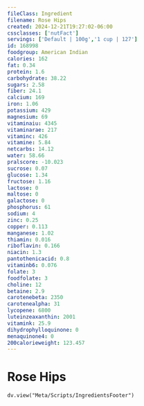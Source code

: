 ```yaml
---
fileClass: Ingredient
filename: Rose Hips
created: 2024-12-21T19:27:02-06:00
cssclasses: ['nutFact']
servings: ['Default | 100g','1 cup | 127']
id: 168998
foodgroup: American Indian
calories: 162
fat: 0.34
protein: 1.6
carbohydrate: 38.22
sugars: 2.58
fiber: 24.1
calcium: 169
iron: 1.06
potassium: 429
magnesium: 69
vitaminaiu: 4345
vitaminarae: 217
vitaminc: 426
vitamine: 5.84
netcarbs: 14.12
water: 58.66
pralscore: -10.023
sucrose: 0.07
glucose: 1.34
fructose: 1.16
lactose: 0
maltose: 0
galactose: 0
phosphorus: 61
sodium: 4
zinc: 0.25
copper: 0.113
manganese: 1.02
thiamin: 0.016
riboflavin: 0.166
niacin: 1.3
pantothenicacid: 0.8
vitaminb6: 0.076
folate: 3
foodfolate: 3
choline: 12
betaine: 2.9
carotenebeta: 2350
carotenealpha: 31
lycopene: 6800
luteinzeaxanthin: 2001
vitamink: 25.9
dihydrophylloquinone: 0
menaquinone4: 0
200calorieweight: 123.457
---
```


# Rose Hips

```dataviewjs
dv.view("Meta/Scripts/IngredientsFooter")
```